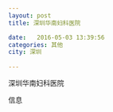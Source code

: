 ```yaml
--- 
layout: post 
title: 深圳华南妇科医院

date:   2016-05-03 13:39:56 
categories: 其他  
city: 深圳
  
--- 
```

   
深圳华南妇科医院

信息

